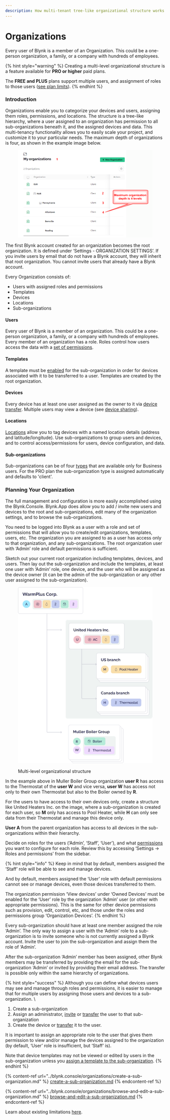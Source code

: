 ```yaml
---
description: How multi-tenant tree-like organizational structure works
---
```


# Organizations

Every user of Blynk is a member of an Organization. This could be a one-person organization, a family, or a company with hundreds of employees.

{% hint style="warning" %}
Creating a multi-level organizational structure is a feature available for **PRO or higher** paid plans.&#x20;

The **FREE and PLUS** plans support multiple users, and assignment of roles to those users ([see plan limits](https://blynk.io/pricing)).
{% endhint %}

### Introduction

Organizations enable you to categorize your devices and users, assigning them roles, permissions, and locations. The structure is a tree-like hierarchy, where a user assigned to an organization has permission to all sub-organizations beneath it, and the assigned devices and data. This multi-tenancy functionality allows you to easily scale your project, and customize it to your particular needs. The maximum depth of organizations is four, as shown in the example image below.

<figure><img src="../.gitbook/assets/organizations-levels.png" alt=""><figcaption></figcaption></figure>

The first Blynk account created for an organization becomes the root organization. It is defined under ‘Settings - ORGANIZATION SETTINGS’.  If you invite users by email that do not have a Blynk account, they will inherit that root organization.  You cannot invite users that already have a Blynk account.

Every Organization consists of:

* Users  with assigned roles and permissions
* Templates
* Devices
* Locations
* Sub-organizations

#### Users

Every user of Blynk is a member of an organization. This could be a one-person organization, a family, or a company with hundreds of employees. Every member of an organization has a role. Roles control how users access the data with a [set of permissions](../blynk.console/settings/access.md).

#### Templates

A template must be [enabled](../blynk.console/organizations/browse-and-edit-a-sub-organization.md#add-templates-to-a-sub-organization) for the sub-organization in order for devices associated with it to be transferred to a user. Templates are created by the root organization. &#x20;

#### Devices

Every device has at least one user assigned as the owner to it via [device transfer](../blynk.console/organizations/browse-and-edit-a-sub-organization.md#how-to-move-a-device-to-a-sub-organization).  Multiple users may view a device (see [device sharing](../blynk.console/devices/device-sharing.md)). &#x20;

#### Locations

[Locations](../blynk.console/locations/) allow you to tag devices with a named location details (address and latitude/longitude).  Use sub-organizations to group users and devices, and to control access/permissions for users,  device configuration, and data. &#x20;

#### Sub-organizations

Sub-organizations can be of four [types](../blynk.console/settings/organization-settings/general.md) that are available only for Business users. For the PRO plan the sub-organization type is assigned automatically and defaults to 'client'.

### Planning Your Organization

The full management and configuration is more easily accomplished using the Blynk.Console.  Blynk.App does allow you to add / invite new users and devices to the root and sub-organizations, edit many of the organization settings, and to browse the sub-organizations.

You need to be logged into Blynk as a user with a role and set of permissions that will allow you to create/edit organizations, templates, users, etc. The organization you are assigned to as a user has access only to that organization, and any sub-organizations. The root organization user with ‘Admin’ role and default permissions is sufficient.

Sketch out your current root organization including templates, devices, and users. Then lay out the sub-organization and include the templates, at least one user with ‘Admin’ role, one device, and the user who will be assigned as the device owner (it can be the admin of the sub-organization or any other user assigned to the sub-organization).

<figure><img src="../.gitbook/assets/organizations-diagram (1).png" alt=""><figcaption><p>Multi-level organizational structure</p></figcaption></figure>

In the example above in Muller Boiler Group organization **user R** has access to the Thermostat of the **user W** and vice versa, **user W** has access not only to their own Thermostat but also to the Boiler owned by **R**.&#x20;

For the users to have access to their own devices only, create a structure like United Heaters Inc. on the image, where a sub-organization is created for each user, so **M** only has access to Pool Heater, while **H** can only see data from their Thermostat and manage this device only.

**User A** from the parent organization has access to all devices in the sub-organizations within their hierarchy.

Decide on roles for the users (‘Admin’, ‘Staff’, ‘User’), and what [permissions](../blynk.console/settings/access.md) you want to configure for each role.  Review this by accessing ‘Settings -> Roles and permissions’ from the sidebar.

{% hint style="info" %}
Keep in mind that by default, members assigned the ‘Staff’ role will be able to see and manage devices.&#x20;

And by default, members assigned the ‘User’ role with default permissions cannot see or manage devices, even those devices transferred to them.&#x20;

The organization permission ‘View devices’ under ‘Owned Devices’ must be enabled for the ‘User’ role by the organization ‘Admin’ user (or other with appropriate permissions). This is the same for other device permissions such as provision, edit, control, etc, and those under the roles and permissions group ‘Organization Devices’.
{% endhint %}

Every sub-organization should have at least one member assigned the role ‘Admin’.  The only way to assign a user with the ‘Admin’ role to a sub-organization is to invite someone who is not currently assigned a Blynk account.  Invite the user to join the sub-organization and assign them the role of ‘Admin’.

After the sub-organization ‘Admin’ member has been assigned, other Blynk members may be transferred by providing the email for the sub-organization ‘Admin’ or invited by providing their email address. The transfer is possible only within the same hierarchy of organizations.

{% hint style="success" %}
Although you can define what devices users may see and manage through roles and permissions, it is easier to manage that for multiple users by assigning those users and devices to a sub-organization.  \


1. Create a sub-organization
2. Assign an administrator, [invite](../blynk.console/organizations/browse-and-edit-a-sub-organization.md#invite-users-to-a-sub-organization) or [transfer](../blynk.console/organizations/browse-and-edit-a-sub-organization.md#how-to-transfer-a-user-to-another-organization) the user to that sub-organization
3. Create the device or [transfer](../blynk.console/organizations/browse-and-edit-a-sub-organization.md#how-to-move-a-device-to-a-sub-organization) it to the user. &#x20;



It is important to assign an appropriate role to the user that gives them permission to view and/or manage the devices assigned to the organization (by default, ‘User’ role is insufficient, but ‘Staff’ is). &#x20;

Note that device templates may not be viewed or edited by users in the sub-organization unless you [assign a template to the sub-organization](../blynk.console/organizations/browse-and-edit-a-sub-organization.md#add-templates-to-a-sub-organization).
{% endhint %}

{% content-ref url="../blynk.console/organizations/create-a-sub-organization.md" %}
[create-a-sub-organization.md](../blynk.console/organizations/create-a-sub-organization.md)
{% endcontent-ref %}

{% content-ref url="../blynk.console/organizations/browse-and-edit-a-sub-organization.md" %}
[browse-and-edit-a-sub-organization.md](../blynk.console/organizations/browse-and-edit-a-sub-organization.md)
{% endcontent-ref %}

Learn about existing limitations [here](../blynk.console/limits.md#organization-limits).
